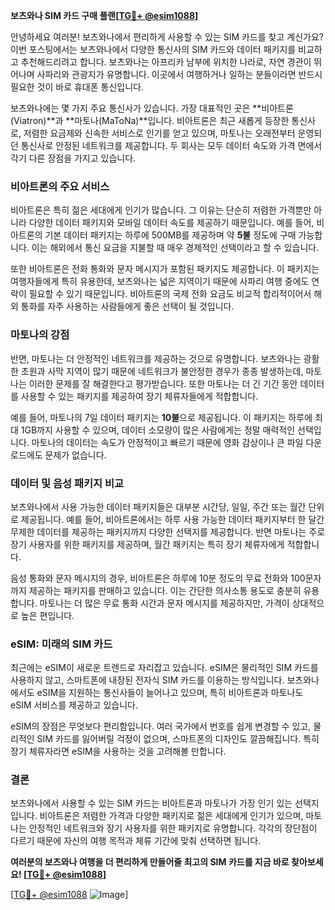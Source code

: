**보츠와나 SIM 카드 구매 플랜[[TG💪+ @esim1088](https://t.me/s/esim1088)]**

안녕하세요 여러분! 보츠와나에서 편리하게 사용할 수 있는 SIM 카드를 찾고 계신가요? 이번 포스팅에서는 보츠와나에서 다양한 통신사의 SIM 카드와 데이터 패키지를 비교하고 추천해드리려고 합니다. 보츠와나는 아프리카 남부에 위치한 나라로, 자연 경관이 뛰어나며 사파리와 관광지가 유명합니다. 이곳에서 여행하거나 일하는 분들이라면 반드시 필요한 것이 바로 휴대폰 통신입니다.

보츠와나에는 몇 가지 주요 통신사가 있습니다. 가장 대표적인 곳은 **비아트론(Viatron)**과 **마토나(MaToNa)**입니다. 비아트론은 최근 새롭게 등장한 통신사로, 저렴한 요금제와 신속한 서비스로 인기를 얻고 있으며, 마토나는 오래전부터 운영되던 통신사로 안정된 네트워크를 제공합니다. 두 회사는 모두 데이터 속도와 가격 면에서 각기 다른 장점을 가지고 있습니다.

### 비아트론의 주요 서비스

비아트론은 특히 젊은 세대에게 인기가 많습니다. 그 이유는 단순히 저렴한 가격뿐만 아니라 다양한 데이터 패키지와 모바일 데이터 속도를 제공하기 때문입니다. 예를 들어, 비아트론의 기본 데이터 패키지는 하루에 500MB를 제공하며 약 **5불** 정도에 구매 가능합니다. 이는 해외에서 통신 요금을 지불할 때 매우 경제적인 선택이라고 할 수 있습니다.

또한 비아트론은 전화 통화와 문자 메시지가 포함된 패키지도 제공합니다. 이 패키지는 여행자들에게 특히 유용한데, 보츠와나는 넓은 지역이기 때문에 사파리 여행 중에도 연락이 필요할 수 있기 때문입니다. 비아트론의 국제 전화 요금도 비교적 합리적이어서 해외 통화를 자주 사용하는 사람들에게 좋은 선택이 될 것입니다.

### 마토나의 강점

반면, 마토나는 더 안정적인 네트워크를 제공하는 것으로 유명합니다. 보츠와나는 광활한 초원과 사막 지역이 많기 때문에 네트워크가 불안정한 경우가 종종 발생하는데, 마토나는 이러한 문제를 잘 해결한다고 평가받습니다. 또한 마토나는 더 긴 기간 동안 데이터를 사용할 수 있는 패키지를 제공하여 장기 체류자들에게 적합합니다.

예를 들어, 마토나의 7일 데이터 패키지는 **10불**으로 제공됩니다. 이 패키지는 하루에 최대 1GB까지 사용할 수 있으며, 데이터 소모량이 많은 사람에게는 정말 매력적인 선택입니다. 마토나의 데이터는 속도가 안정적이고 빠르기 때문에 영화 감상이나 큰 파일 다운로드에도 문제가 없습니다.

### 데이터 및 음성 패키지 비교

보츠와나에서 사용 가능한 데이터 패키지들은 대부분 시간당, 일일, 주간 또는 월간 단위로 제공됩니다. 예를 들어, 비아트론에서는 하루 사용 가능한 데이터 패키지부터 한 달간 무제한 데이터를 제공하는 패키지까지 다양한 선택지를 제공합니다. 반면 마토나는 주로 장기 사용자를 위한 패키지를 제공하며, 월간 패키지는 특히 장기 체류자에게 적합합니다.

음성 통화와 문자 메시지의 경우, 비아트론은 하루에 10분 정도의 무료 전화와 100문자까지 제공하는 패키지를 판매하고 있습니다. 이는 간단한 의사소통 용도로 충분히 유용합니다. 마토나는 더 많은 무료 통화 시간과 문자 메시지를 제공하지만, 가격이 상대적으로 높은 편입니다.

### eSIM: 미래의 SIM 카드

최근에는 eSIM이 새로운 트렌드로 자리잡고 있습니다. eSIM은 물리적인 SIM 카드를 사용하지 않고, 스마트폰에 내장된 전자식 SIM 카드를 이용하는 방식입니다. 보츠와나에서도 eSIM을 지원하는 통신사들이 늘어나고 있으며, 특히 비아트론과 마토나도 eSIM 서비스를 제공하고 있습니다.

eSIM의 장점은 무엇보다 편리함입니다. 여러 국가에서 번호를 쉽게 변경할 수 있고, 물리적인 SIM 카드를 잃어버릴 걱정이 없으며, 스마트폰의 디자인도 깔끔해집니다. 특히 장기 체류자라면 eSIM을 사용하는 것을 고려해볼 만합니다.

### 결론

보츠와나에서 사용할 수 있는 SIM 카드는 비아트론과 마토나가 가장 인기 있는 선택지입니다. 비아트론은 저렴한 가격과 다양한 패키지로 젊은 세대에게 인기가 있으며, 마토나는 안정적인 네트워크와 장기 사용자를 위한 패키지로 유명합니다. 각각의 장단점이 다르기 때문에 자신의 여행 목적과 체류 기간에 맞춰 선택하면 됩니다.

**여러분의 보츠와나 여행을 더 편리하게 만들어줄 최고의 SIM 카드를 지금 바로 찾아보세요! [[TG💪+ @esim1088](https://t.me/s/esim1088)]**

[[TG💪+ @esim1088](https://t.me/s/esim1088) ![Image](https://i.postimg.cc/Y0z9fWf4/image.png)]